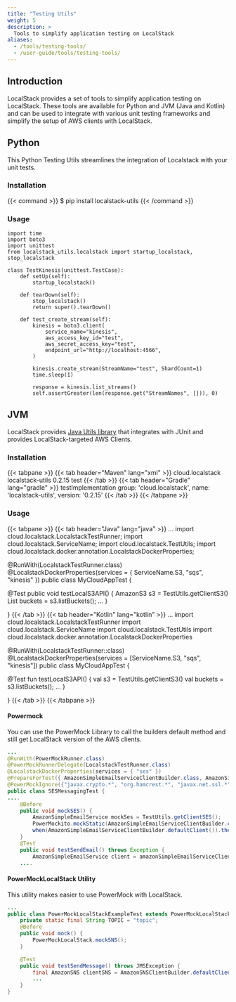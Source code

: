 ```yaml
---
title: "Testing Utils"
weight: 5
description: >
  Tools to simplify application testing on LocalStack
aliases:
  - /tools/testing-tools/
  - /user-guide/tools/testing-tools/
---
```


## Introduction

LocalStack provides a set of tools to simplify application testing on LocalStack. These tools are available for Python and JVM (Java and Kotlin) and can be used to integrate with various unit testing frameworks and simplify the setup of AWS clients with LocalStack.

## Python

This Python Testing Utils streamlines the integration of Localstack with your unit tests.

### Installation

{{< command >}}
$ pip install localstack-utils
{{< /command >}}

### Usage

```python3
import time
import boto3
import unittest
from localstack_utils.localstack import startup_localstack, stop_localstack

class TestKinesis(unittest.TestCase):
    def setUp(self):
        startup_localstack()

    def tearDown(self):
        stop_localstack()
        return super().tearDown()

    def test_create_stream(self):
        kinesis = boto3.client(
            service_name="kinesis",
            aws_access_key_id="test",
            aws_secret_access_key="test",
            endpoint_url="http://localhost:4566",
        )

        kinesis.create_stream(StreamName="test", ShardCount=1)
        time.sleep(1)

        response = kinesis.list_streams()
        self.assertGreater(len(response.get("StreamNames", [])), 0)
```

## JVM

LocalStack provides [Java Utils library](https://github.com/localstack/localstack-java-utils)
that integrates with JUnit and provides LocalStack-targeted AWS Clients.

### Installation

{{< tabpane >}}
{{< tab header="Maven" lang="xml" >}}
<dependency>
    <groupId>cloud.localstack</groupId>
    <artifactId>localstack-utils</artifactId>
    <version>0.2.15</version>
    <scope>test</scope>
</dependency>
{{< /tab >}}
{{< tab header="Gradle" lang="gradle" >}}
testImplementation group: 'cloud.localstack', name: 'localstack-utils', version: '0.2.15'
{{< /tab >}}
{{< /tabpane >}}

### Usage

{{< tabpane >}}
{{< tab header="Java" lang="java" >}}
...
import cloud.localstack.LocalstackTestRunner;
import cloud.localstack.ServiceName;
import cloud.localstack.TestUtils;
import cloud.localstack.docker.annotation.LocalstackDockerProperties;

@RunWith(LocalstackTestRunner.class)
@LocalstackDockerProperties(services = { ServiceName.S3, "sqs", "kinesis" })
public class MyCloudAppTest {

  @Test
  public void testLocalS3API() {
    AmazonS3 s3 = TestUtils.getClientS3()
    List<Bucket> buckets = s3.listBuckets();
    ...
  }

}
{{< /tab >}}
{{< tab header="Kotlin" lang="kotlin" >}}
...
import cloud.localstack.LocalstackTestRunner
import cloud.localstack.ServiceName
import cloud.localstack.TestUtils
import cloud.localstack.docker.annotation.LocalstackDockerProperties

@RunWith(LocalstackTestRunner::class)
@LocalstackDockerProperties(services = [ServiceName.S3, "sqs", "kinesis"])
public class MyCloudAppTest {

  @Test
  fun testLocalS3API() {
    val s3 = TestUtils.getClientS3()
    val buckets = s3.listBuckets();
    ...
  }

}
{{< /tab >}}
{{< /tabpane >}}

#### Powermock

You can use the PowerMock Library to call the builders default method and still get LocalStack version of the AWS clients.

```java
...
@RunWith(PowerMockRunner.class)
@PowerMockRunnerDelegate(LocalstackTestRunner.class)
@LocalstackDockerProperties(services = { "ses" })
@PrepareForTest({ AmazonSimpleEmailServiceClientBuilder.class, AmazonSimpleEmailServiceAsyncClientBuilder.class })
@PowerMockIgnore({"javax.crypto.*", "org.hamcrest.*", "javax.net.ssl.*", "com.sun.org.apache.xerces.*", "javax.xml.*", "org.xml.*", "javax.management.*", "javax.security.*", "org.w3c.*"})
public class SESMessagingTest {
....
    @Before
    public void mockSES() {
        AmazonSimpleEmailService mockSes = TestUtils.getClientSES();
        PowerMockito.mockStatic(AmazonSimpleEmailServiceClientBuilder.class);
        when(AmazonSimpleEmailServiceClientBuilder.defaultClient()).thenReturn(mockSes);
    }
    @Test
    public void testSendEmail() throws Exception {
        AmazonSimpleEmailService client = amazonSimpleEmailServiceClientBuilder.defaultClient();
    ....
```

#### PowerMockLocalStack Utility

This utility makes easier to use PowerMock with LocalStack.

```java
...
public class PowerMockLocalStackExampleTest extends PowerMockLocalStack{
    private static final String TOPIC = "topic";
    @Before
    public void mock() {
        PowerMockLocalStack.mockSNS();
    }

    @Test
    public void testSendMessage() throws JMSException {
        final AmazonSNS clientSNS = AmazonSNSClientBuilder.defaultClient();
        ...
    }
}
```
